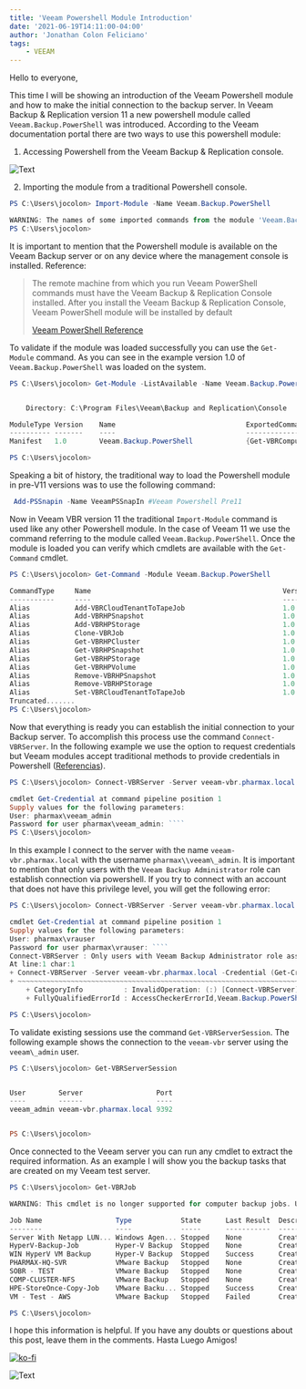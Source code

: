 ```yaml
---
title: 'Veeam Powershell Module Introduction'
date: '2021-06-19T14:11:00-04:00'
author: 'Jonathan Colon Feliciano'
tags:
    - VEEAM
---
```


Hello to everyone,

This time I will be showing an introduction of the Veeam Powershell module and how to make the initial connection to the backup server. In Veeam Backup & Replication version 11 a new powershell module called `Veeam.Backup.PowerShell` was introduced. According to the Veeam documentation portal there are two ways to use this powershell module:

1. Accessing Powershell from the Veeam Backup &amp; Replication console.

![Text](/img/Powershell_Console_Veeam.webp#center)

2. Importing the module from a traditional Powershell console.

```powershell
PS C:\Users\jocolon> Import-Module -Name Veeam.Backup.PowerShell

WARNING: The names of some imported commands from the module 'Veeam.Backup.PowerShell' include unapproved verbs that might make them less discoverable. To find the commands with unapproved verbs, run the Import-Module command again with the Verbose parameter. For a list of approved verbs, type Get-Verb.
PS C:\Users\jocolon> 
```

It is important to mention that the Powershell module is available on the Veeam Backup server or on any device where the management console is installed. Reference:

> The remote machine from which you run Veeam PowerShell commands must have the Veeam Backup & Replication Console installed. After you install the Veeam Backup & Replication Console, Veeam PowerShell module will be installed by default
>
> [Veeam PowerShell Reference](https://helpcenter.veeam.com/docs/backup/powershell/)

To validate if the module was loaded successfully you can use the `Get-Module` command. As you can see in the example version 1.0 of `Veeam.Backup.PowerShell` was loaded on the system.

```powershell
PS C:\Users\jocolon> Get-Module -ListAvailable -Name Veeam.Backup.PowerShell


    Directory: C:\Program Files\Veeam\Backup and Replication\Console

ModuleType Version    Name                                ExportedCommands
---------- -------    ----                                ----------------
Manifest   1.0        Veeam.Backup.PowerShell             {Get-VBRComputerFileProxyServer, New-VBRSanI

PS C:\Users\jocolon>
```

Speaking a bit of history, the traditional way to load the Powershell module in pre-V11 versions was to use the following command:

```powershell
 Add-PSSnapin -Name VeeamPSSnapIn #Veeam Powershell Pre11
```

Now in Veeam VBR version 11 the traditional `Import-Module` command is used like any other Powershell module. In the case of Veeam 11 we use the command referring to the module called `Veeam.Backup.PowerShell`. Once the module is loaded you can verify which cmdlets are available with the `Get-Command` cmdlet.

```powershell
PS C:\Users\jocolon> Get-Command -Module Veeam.Backup.PowerShell

CommandType     Name                                               Version    Source
-----------     ----                                               -------    ------
Alias           Add-VBRCloudTenantToTapeJob                        1.0        Veeam.Backup.PowerShell
Alias           Add-VBRHPSnapshot                                  1.0        Veeam.Backup.PowerShell
Alias           Add-VBRHPStorage                                   1.0        Veeam.Backup.PowerShell
Alias           Clone-VBRJob                                       1.0        Veeam.Backup.PowerShell
Alias           Get-VBRHPCluster                                   1.0        Veeam.Backup.PowerShell
Alias           Get-VBRHPSnapshot                                  1.0        Veeam.Backup.PowerShell
Alias           Get-VBRHPStorage                                   1.0        Veeam.Backup.PowerShell
Alias           Get-VBRHPVolume                                    1.0        Veeam.Backup.PowerShell
Alias           Remove-VBRHPSnapshot                               1.0        Veeam.Backup.PowerShell
Alias           Remove-VBRHPStorage                                1.0        Veeam.Backup.PowerShell
Alias           Set-VBRCloudTenantToTapeJob                        1.0        Veeam.Backup.PowerShell
Truncated.......
PS C:\Users\jocolon>
```

Now that everything is ready you can establish the initial connection to your Backup server. To accomplish this process use the command `Connect-VBRServer`. In the following example we use the option to request credentials but Veeam modules accept traditional methods to provide credentials in Powershell ([Referencias](https://duffney.io/addcredentialstopowershellfunctions/)).

```powershell
PS C:\Users\jocolon> Connect-VBRServer -Server veeam-vbr.pharmax.local -Credential (Get-Credential)

cmdlet Get-Credential at command pipeline position 1
Supply values for the following parameters:
User: pharmax\veeam_admin
Password for user pharmax\veeam_admin: ````
PS C:\Users\jocolon> 
```

In this example I connect to the server with the name `veeam-vbr.pharmax.local` with the username `pharmax\\veeam\_admin`. It is important to mention that only users with the `Veeam Backup Administrator` role can establish connection via powershell. If you try to connect with an account that does not have this privilege level, you will get the following error:

```powershell
PS C:\Users\jocolon> Connect-VBRServer -Server veeam-vbr.pharmax.local -Credential (Get-Credential)

cmdlet Get-Credential at command pipeline position 1
Supply values for the following parameters:
User: pharmax\vrauser
Password for user pharmax\vrauser: ````
Connect-VBRServer : Only users with Veeam Backup Administrator role assigned can use Veeam Backup PowerShell Snap-in
At line:1 char:1
+ Connect-VBRServer -Server veeam-vbr.pharmax.local -Credential (Get-Cr ...
+ ~~~~~~~~~~~~~~~~~~~~~~~~~~~~~~~~~~~~~~~~~~~~~~~~~~~~~~~~~~~~~~~~~~~~~
    + CategoryInfo          : InvalidOperation: (:) [Connect-VBRServer], Exception
    + FullyQualifiedErrorId : AccessCheckerErrorId,Veeam.Backup.PowerShell.Cmdlets.ConnectVBRServer

PS C:\Users\jocolon> 
```

To validate existing sessions use the command `Get-VBRServerSession`. The following example shows the connection to the `veeam-vbr` server using the `veeam\_admin` user.

```powershell
PS C:\Users\jocolon> Get-VBRServerSession                 


User        Server                  Port
----        ------                  ----
veeam_admin veeam-vbr.pharmax.local 9392


PS C:\Users\jocolon>
```

Once connected to the Veeam server you can run any cmdlet to extract the required information. As an example I will show you the backup tasks that are created on my Veeam test server.

```powershell
PS C:\Users\jocolon> Get-VBRJob

WARNING: This cmdlet is no longer supported for computer backup jobs. Use "Get-VBRComputerBackupJob" instead.

Job Name                  Type            State      Last Result  Description
--------                  ----            -----      -----------  -----------
Server With Netapp LUN... Windows Agen... Stopped    None         Created by PHARMAX\administrator
HyperV-Backup-Job         Hyper-V Backup  Stopped    None         Created by PHARMAX\administrator 
WIN HyperV VM Backup      Hyper-V Backup  Stopped    Success      Created by PHARMAX\jocolon
PHARMAX-HQ-SVR            VMware Backup   Stopped    None         Created by PHARMAX\administrator
SOBR - TEST               VMware Backup   Stopped    None         Created by PHARMAX\administrator
COMP-CLUSTER-NFS          VMware Backup   Stopped    None         Created by PHARMAX\administrator 
HPE-StoreOnce-Copy-Job    VMware Backu... Stopped    Success      Created by PHARMAX\administrator
VM - Test - AWS           VMware Backup   Stopped    Failed       Created by PHARMAX\jocolon

PS C:\Users\jocolon> 
```

I hope this information is helpful. If you have any doubts or questions about this post, leave them in the comments. Hasta Luego Amigos!

[![ko-fi](https://ko-fi.com/img/githubbutton_sm.svg)](https://ko-fi.com/F1F8DEV80)

![Text](/img/backups-backups-everywhere.webp#center)
